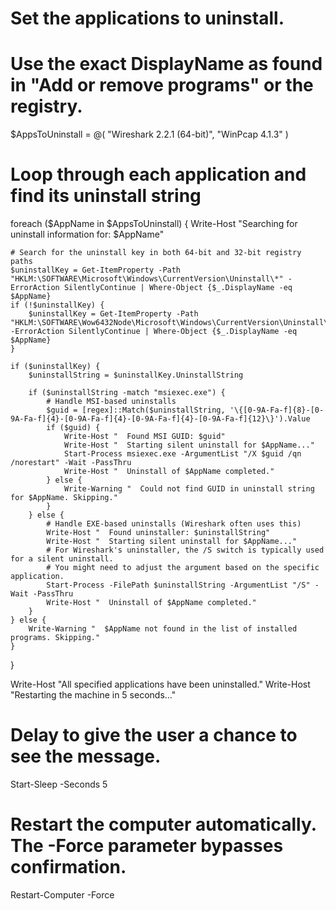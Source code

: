 # Set the applications to uninstall.
# Use the exact DisplayName as found in "Add or remove programs" or the registry.
$AppsToUninstall = @(
    "Wireshark 2.2.1 (64-bit)",
    "WinPcap 4.1.3"
)

# Loop through each application and find its uninstall string
foreach ($AppName in $AppsToUninstall) {
    Write-Host "Searching for uninstall information for: $AppName"

    # Search for the uninstall key in both 64-bit and 32-bit registry paths
    $uninstallKey = Get-ItemProperty -Path "HKLM:\SOFTWARE\Microsoft\Windows\CurrentVersion\Uninstall\*" -ErrorAction SilentlyContinue | Where-Object {$_.DisplayName -eq $AppName}
    if (!$uninstallKey) {
        $uninstallKey = Get-ItemProperty -Path "HKLM:\SOFTWARE\Wow6432Node\Microsoft\Windows\CurrentVersion\Uninstall\*" -ErrorAction SilentlyContinue | Where-Object {$_.DisplayName -eq $AppName}
    }

    if ($uninstallKey) {
        $uninstallString = $uninstallKey.UninstallString
        
        if ($uninstallString -match "msiexec.exe") {
            # Handle MSI-based uninstalls
            $guid = [regex]::Match($uninstallString, '\{[0-9A-Fa-f]{8}-[0-9A-Fa-f]{4}-[0-9A-Fa-f]{4}-[0-9A-Fa-f]{4}-[0-9A-Fa-f]{12}\}').Value
            if ($guid) {
                Write-Host "  Found MSI GUID: $guid"
                Write-Host "  Starting silent uninstall for $AppName..."
                Start-Process msiexec.exe -ArgumentList "/X $guid /qn /norestart" -Wait -PassThru
                Write-Host "  Uninstall of $AppName completed."
            } else {
                Write-Warning "  Could not find GUID in uninstall string for $AppName. Skipping."
            }
        } else {
            # Handle EXE-based uninstalls (Wireshark often uses this)
            Write-Host "  Found uninstaller: $uninstallString"
            Write-Host "  Starting silent uninstall for $AppName..."
            # For Wireshark's uninstaller, the /S switch is typically used for a silent uninstall.
            # You might need to adjust the argument based on the specific application.
            Start-Process -FilePath $uninstallString -ArgumentList "/S" -Wait -PassThru
            Write-Host "  Uninstall of $AppName completed."
        }
    } else {
        Write-Warning "  $AppName not found in the list of installed programs. Skipping."
    }
}

Write-Host "All specified applications have been uninstalled."
Write-Host "Restarting the machine in 5 seconds..."

# Delay to give the user a chance to see the message.
Start-Sleep -Seconds 5

# Restart the computer automatically. The -Force parameter bypasses confirmation.
Restart-Computer -Force
